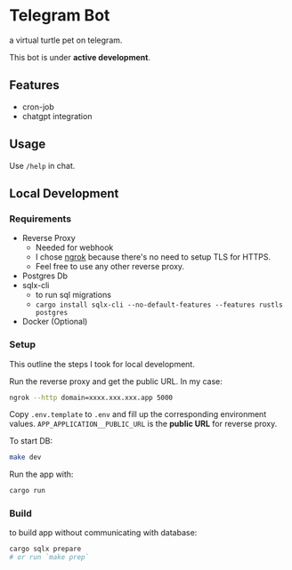 # Telegram Bot

a virtual turtle pet on telegram.

This bot is under **active development**.

## Features

- cron-job
- chatgpt integration

## Usage

Use `/help` in chat.

## Local Development

### Requirements

- Reverse Proxy
  - Needed for webhook
  - I chose [ngrok](https://ngrok.com/) because there's no need to
  setup TLS for HTTPS.
  - Feel free to use any other reverse proxy.
- Postgres Db
- sqlx-cli
  - to run sql migrations
  - `cargo install sqlx-cli --no-default-features --features rustls postgres`
- Docker (Optional)

### Setup

This outline the steps I took for local development.

Run the reverse proxy and get the public URL.
In my case:

```sh
ngrok --http domain=xxxx.xxx.xxx.app 5000
```

Copy `.env.template` to `.env` and fill up the corresponding environment values.
`APP_APPLICATION__PUBLIC_URL` is the **public URL** for reverse proxy.

To start DB:

```sh
make dev
```

Run the app with:

```sh
cargo run
```

### Build

to build app without communicating with database:

```sh
cargo sqlx prepare
# or run `make prep`
```
